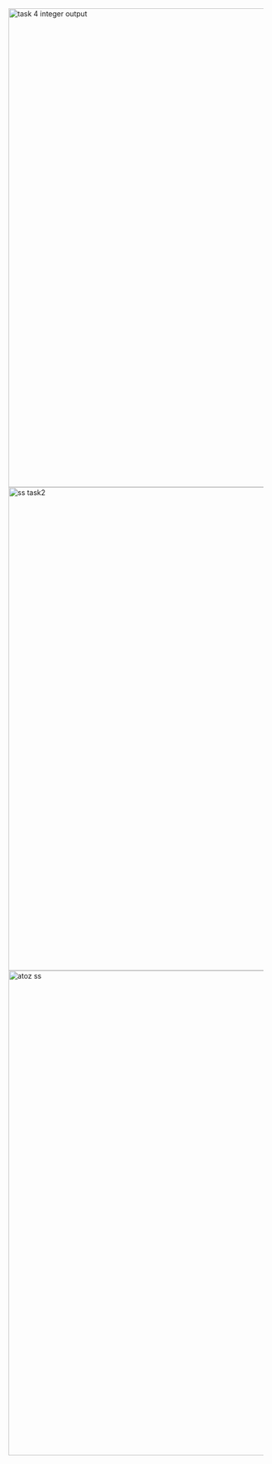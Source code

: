<img width="944" alt="task 4 integer output" src="https://github.com/user-attachments/assets/2993a9c8-768d-4f9c-8e8e-d856eb300e10" />
<img width="953" alt="ss task2" src="https://github.com/user-attachments/assets/e9f436c3-8dda-4751-bcb0-a4475ae85aa0" />
<img width="956" alt="atoz ss" src="https://github.com/user-attachments/assets/3c2168c9-df16-4a75-9eed-196da95ad7f9" />
